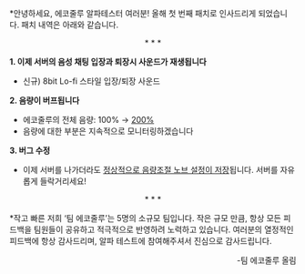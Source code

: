 *안녕하세요, 에코줄루 알파테스터 여러분! 올해 첫 번째 패치로 인사드리게 되었습니다. 패치 내역은 아래와 같습니다.


<div align="center">
* * *
</div>

**1. 이제 서버의 음성 채팅 입장과 퇴장시 사운드가 재생됩니다**

+ 신규) 8bit Lo-fi 스타일 입장/퇴장 사운드

**2. 음량이 버프됩니다**

+ 에코줄루의 전체 음량: 100% → <ins>200%<ins>
+ 음량에 대한 부분은 지속적으로 모니터링하겠습니다

**3. 버그 수정**

+ 이제 서버를 나가더라도 <ins>정상적으로 음량조절 노브 설정이 저장</ins>됩니다. 서버를 자유롭게 들락거리세요!

<div align="center">
* * *
</div>

*작고 빠른 저희 ‘팀 에코줄루’는 5명의 소규모 팀입니다. 작은 규모 만큼, 항상 모든 피드백을 팀원들이 공유하고 적극적으로 반영하려 노력하고 있습니다. 여러분의 열정적인 피드백에 항상 감사드리며, 알파 테스트에 참여해주셔서 진심으로 감사드립니다.
<div align="right">
-팀 에코줄루 올림
</div>

